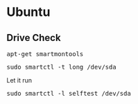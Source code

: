 # Ubuntu
## Drive Check
<pre>apt-get smartmontools</pre>
<pre>sudo smartctl -t long /dev/sda</pre>
Let it run
<pre>sudo smartctl -l selftest /dev/sda</pre>
